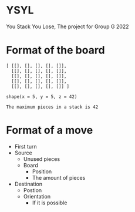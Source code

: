 # YSYL
You Stack You Lose, The project for Group G 2022

# Format of the board

```
[ [[], [], [], [], []],
  [[], [], [], [], []],
  [[], [], [], [], []],
  [[], [], [], [], []],
  [[], [], [], [], []] ]

shape(x = 5, y = 5, z = 42)

The maximum pieces in a stack is 42

```

# Format of a move 

* First turn 
* Source
    * Unused pieces
    * Board
        * Position
        * The amount of pieces
* Destination
    * Postion
    * Orientation
        * If it is possible